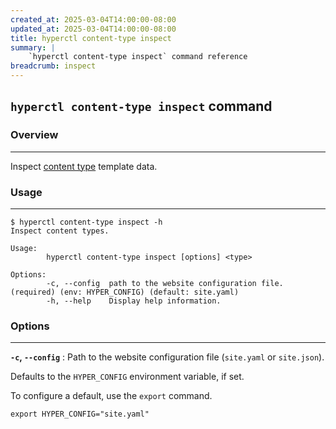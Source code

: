 ```yaml
---
created_at: 2025-03-04T14:00:00-08:00
updated_at: 2025-03-04T14:00:00-08:00
title: hyperctl content-type inspect
summary: |
    `hyperctl content-type inspect` command reference
breadcrumb: inspect
---
```


## `hyperctl content-type inspect` command

<auto-toc selectors="h3,h4,h5,h6,dl dt"></auto-toc>

### Overview 
------------

Inspect [content type] template data.

### Usage
---------

```plaintext
$ hyperctl content-type inspect -h
Inspect content types.

Usage:
        hyperctl content-type inspect [options] <type>

Options:
        -c, --config  path to the website configuration file. (required) (env: HYPER_CONFIG) (default: site.yaml)
        -h, --help    Display help information.
```

### Options
-----------

**`-c`, `--config`**
: Path to the website configuration file (`site.yaml` or `site.json`).

  Defaults to the `HYPER_CONFIG` environment variable, if set.

  To configure a default, use the `export` command.

  ```plaintext
  export HYPER_CONFIG="site.yaml"
  ```

<!-- Links -->
[content type]: /docs/reference/cms/content-types/